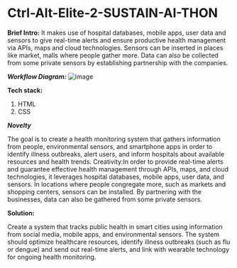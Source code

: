 # Ctrl-Alt-Elite-2-SUSTAIN-AI-THON

**Brief Intro:**
      It makes use of hospital databases, mobile apps, user data and sensors to give real-time alerts and ensure productive health management via APIs, maps and cloud technologies. Sensors can be inserted in places like market, malls where people gather more. Data can also be collected from some private sensors by establishing partnership with the companies.

      
***Workflow Diagram:*** 
        ![image](https://github.com/user-attachments/assets/881a62b0-3d25-4329-9d39-275674569a5e)


**Tech stack:**

1. HTML
2. CSS


***Novelty***

The goal is to create a health monitoring system that gathers information from people, environmental sensors, and smartphone apps in order to identify illness outbreaks, alert users, and inform hospitals about available resources and health trends.
Creativity:In order to provide real-time alerts and guarantee effective health management through APIs, maps, and cloud technologies, it leverages hospital databases, mobile apps, user data, and sensors. In locations where people congregate more, such as markets and shopping centers, sensors can be installed. By partnering with the businesses, data can also be gathered from some private sensors.


**Solution:**

Create a system that tracks public health in smart cities using information from social media, mobile apps, and environmental sensors.  The system should optimize healthcare resources, identify illness outbreaks (such as flu or dengue) and send out real-time alerts, and link with wearable technology for ongoing health monitoring.

